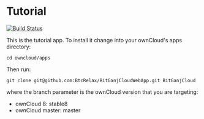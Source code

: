 # Tutorial

[![Build Status](https://travis-ci.org/owncloud/news.svg?branch=master)](https://travis-ci.org/owncloud/app-tutorial)

This is the tutorial app. To install it change into your ownCloud's apps directory:

    cd owncloud/apps

Then run:

    git clone git@github.com:BtcRelax/BitGanjCloudWebApp.git BitGanjCloud

where the branch parameter is the ownCloud version that you are targeting:

* ownCloud 8: stable8
* ownCloud master: master
